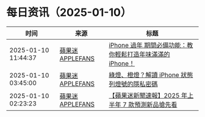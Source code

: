 ﻿# 每日资讯（2025-01-10）

|时间|来源|标题|
|---|---|---|
|2025-01-10 11:44:37|[蘋果迷 APPLEFANS](https://applefans.today/feed/)|[iPhone 過年 期間必備功能：教你輕鬆打造年味滿滿的 iPhone！](https://applefans.today/2025-01-iphone-cny-good-features/)|
|2025-01-10 03:45:00|[蘋果迷 APPLEFANS](https://applefans.today/feed/)|[綠燈、橙燈？解讀 iPhone 狀態列燈號的隱私密碼](https://applefans.today/2025-about-indicators-in-your-iphone-status-bar/)|
|2025-01-10 02:23:23|[蘋果迷 APPLEFANS](https://applefans.today/feed/)|[【蘋果迷新聞速報】2025 年上半年 7 款預測新品搶先看](https://applefans.today/2025-01-apple-new-products-rumors/)|
